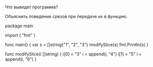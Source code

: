 Что выведет программа?

Объяснить поведение срезов при передаче их в функцию.

package main

import (
  "fmt"
)

func main() {
  var s = []string{"1", "2", "3"}
  modifySlice(s)
  fmt.Println(s)
}

func modifySlice(i []string) {
  i[0] = "3"
  i = append(i, "4")
  i[1] = "5"
  i = append(i, "6")
}